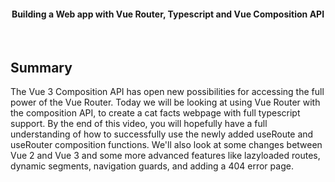 <h4 align="center">Building a Web app with Vue Router, Typescript and Vue Composition API</h4>

<br />

## Summary

The Vue 3 Composition API has open new possibilities for accessing the full
power of the Vue Router. Today we will be looking at using Vue Router with the
composition API, to create a cat facts webpage with full typescript support. By
the end of this video, you will hopefully have a full understanding of how to
successfully use the newly added useRoute and useRouter composition functions.
We'll also look at some changes between Vue 2 and Vue 3 and some more advanced
features like lazyloaded routes, dynamic segments, navigation guards, and adding
a 404 error page.

